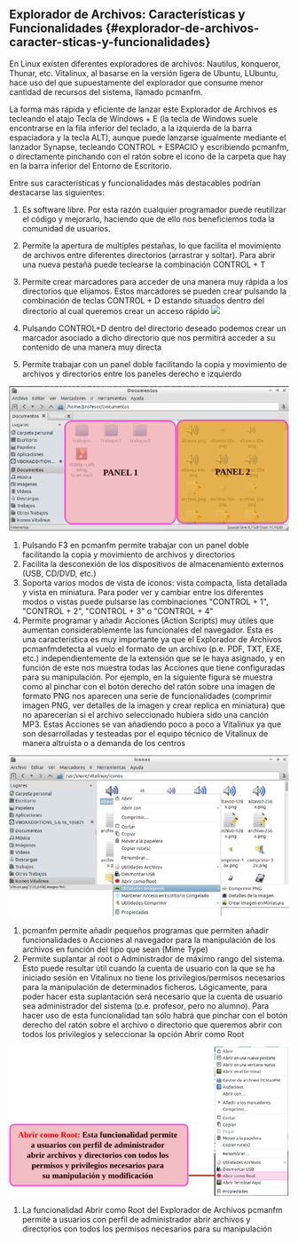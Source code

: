 ## Explorador de Archivos: Características y Funcionalidades {#explorador-de-archivos-caracter-sticas-y-funcionalidades}

En Linux existen diferentes exploradores de archivos: Nautilus, konqueror, Thunar, etc. Vitalinux, al basarse en la versión ligera de Ubuntu, LUbuntu, hace uso del que supuestamente del explorador que consume menor cantidad de recursos del sistema, llamado pcmanfm.

La forma más rápida y eficiente de lanzar este Explorador de Archivos es tecleando el atajo Tecla de Windows + E (la tecla de Windows suele encontrarse en la fila inferior del teclado, a la izquierda de la barra espaciadora y la tecla ALT), aunque puede lanzarse igualmente mediante el lanzador Synapse, tecleando CONTROL + ESPACIO y escribiendo pcmanfm, o directamente pinchando con el ratón sobre el icono de la carpeta que hay en la barra inferior del Entorno de Escritorio.

Entre sus características y funcionalidades más destacables podrían destacarse las siguientes:

1.  Es software libre. Por esta razón cualquier programador puede reutilizar el código y mejorarlo, haciendo que de ello nos beneficiemos toda la comunidad de usuarios.
2.  Permite la apertura de multiples pestañas, lo que facilita el movimiento de archivos entre diferentes directorios (arrastrar y soltar). Para abrir una nueva pestaña puede teclearse la combinación CONTROL + T
3.  Permite crear marcadores para acceder de una manera muy rápida a los directorios que elijamos. Estos marcadores se pueden crear pulsando la combinación de teclas CONTROL + D estando situados dentro del directorio al cual queremos crear un acceso rápido
![](//images/image13.png)

1.  Pulsando CONTROL+D dentro del directorio deseado podemos crear un marcador asociado a dicho directorio que nos permitirá acceder a su contenido de una manera muy directa
2.  Permite trabajar con un panel doble facilitando la copia y movimiento de archivos y directorios entre los paneles derecho e izquierdo

![](/images/image41.png)

1.  Pulsando F3 en pcmanfm permite trabajar con un panel doble facilitando la copia y movimiento de archivos y directorios
2.  Facilita la desconexión de los dispositivos de almacenamiento externos (USB, CD/DVD, etc.)
3.  Soporta varios modos de vista de iconos: vista compacta, lista detallada y vista en miniatura. Para poder ver y cambiar entre los diferentes modos o vistas puede pulsarse las combinaciones &quot;CONTROL + 1&quot;, &quot;CONTROL + 2&quot;, &quot;CONTROL + 3&quot; o &quot;CONTROL + 4&quot;
4.  Permite programar y añadir Acciones (Action Scripts) muy útiles que aumentan considerablemente las funcionales del navegador. Esta es una característica es muy importante ya que el Explorador de Archivos pcmanfmdetecta al vuelo el formato de un archivo (p.e. PDF, TXT, EXE, etc.) independientemente de la extensión que se le haya asignado, y en función de este nos muestra todas las Acciones que tiene configuradas para su manipulación. Por ejemplo, en la siguiente figura se muestra como al pinchar con el botón derecho del ratón sobre una imagen de formato PNG nos aparecen una serie de funcionalidades (comprimir imagen PNG, ver detalles de la imagen y crear replica en miniatura) que no aparecerían si el archivo seleccionado hubiera sido una canción MP3. Estas Acciones se van añadiendo poco a poco a Vitalinux ya que son desarrolladas y testeadas por el equipo técnico de Vitalinux de manera altruista o a demanda de los centros

![](/images/image39.png)

1.  pcmanfm permite añadir pequeños programas que permiten añadir funcionalidades o Acciones al navegador para la manipulación de los archivos en función del tipo que sean (Mime Type)
2.  Permite suplantar al root o Administrador de máximo rango del sistema. Esto puede resultar útil cuando la cuenta de usuario con la que se ha iniciado sesión en Vitalinux no tiene los privilegios/permisos necesarios para la manipulación de determinados ficheros. Lógicamente, para poder hacer esta suplantación será necesario que la cuenta de usuario sea administrador del sistema (p.e. profesor, pero no alumno). Para hacer uso de esta funcionalidad tan sólo habrá que pinchar con el botón derecho del ratón sobre el archivo o directorio que queremos abrir con todos los privilegios y seleccionar la opción Abrir como Root

![](/images/image59.png)

1.  La funcionalidad Abrir como Root del Explorador de Archivos pcmanfm permite a usuarios con perfil de administrador abrir archivos y directorios con todos los permisos necesarios para su manipulación